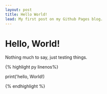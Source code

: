 ```yaml
---
layout: post
title: Hello World!
lead: My first post on my Github Pages blog.
---
```


# Hello, World!

Nothing much to say, just testing things.

{% highlight py linenos%}

print('hello, World!)

{% endhighlight %}
